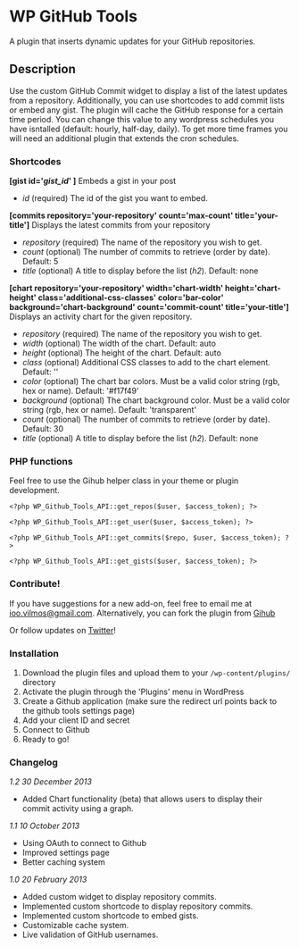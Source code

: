 # WP GitHub Tools

A plugin that inserts dynamic updates for your GitHub repositories. 

## Description

Use the custom GitHub Commit widget to display a list of the latest updates from a repository. Additionally, you can use shortcodes to add commit lists or embed any gist. 
The plugin will cache the GitHub response for a certain time period. You can change this value to any wordpress schedules you have isntalled (default: hourly, half-day, daily). To get more time frames you will need an additional plugin that extends the cron schedules.

### Shortcodes

**[gist id='*gist_id*' ]** Embeds a gist in your post

 - *id* (required) The id of the gist you want to embed. 


**[commits repository='your-repository' count='max-count' title='your-title']** Displays the latest commits from your repository

- *repository* (required) The name of the repository you wish to get. 
- *count* (optional) The number of commits to retrieve (order by date). Default: 5
- *title* (optional) A title to display before the list (*h2*). Default: none

**[chart repository='your-repository' width='chart-width' height='chart-height' class='additional-css-classes' color='bar-color' background='chart-background' count='commit-count' title='your-title']** Displays an activity chart for the given repository.

- *repository* (required) The name of the repository you wish to get. 
- *width* (optional) The width of the chart. Default: auto
- *height* (optional) The height of the chart. Default: auto
- *class* (optional) Additional CSS classes to add to the chart element. Default: ''
- *color* (optional) The chart bar colors. Must be a valid color string (rgb, hex or name). Default: '#f17f49'
- *background* (optional) The chart background color. Must be a valid color string (rgb, hex or name). Default: 'transparent'
- *count* (optional) The number of commits to retrieve (order by date). Default: 30
- *title* (optional) A title to display before the list (*h2*). Default: none

### PHP functions

Feel free to use the Gihub helper class in your theme or plugin development.

`<?php WP_Github_Tools_API::get_repos($user, $access_token); ?>`

`<?php WP_Github_Tools_API::get_user($user, $access_token); ?>`

`<?php WP_Github_Tools_API::get_commits($repo, $user, $access_token); ?>`

`<?php WP_Github_Tools_API::get_gists($user, $access_token); ?>`

### Contribute!

If you have suggestions for a new add-on, feel free to email me at ioo.vilmos@gmail.com. Alternatively, you can fork the plugin from [Gihub](https://github.com/vilmosioo/Github-Tools-for-WordPress)

Or follow updates on [Twitter](http://twitter.com/vilmosioo)!
 
### Installation

 1. Download the plugin files and upload them to your `/wp-content/plugins/` directory
 2. Activate the plugin through the 'Plugins' menu in WordPress
 3. Create a Github application (make sure the redirect url points back to the github tools settings page)
 4. Add your client ID and secret
 5. Connect to Github
 6. Ready to go!

### Changelog
	
*1.2 30 December 2013*
 * Added Chart functionality (beta) that allows users to display their commit activity using a graph.

*1.1 10 October 2013*
 * Using OAuth to connect to Github
 * Improved settings page
 * Better caching system 

*1.0 20 February 2013*
 * Added custom widget to display repository commits.
 * Implemented custom shortcode to display repository commits.
 * Implemented custom shortcode to embed gists.
 * Customizable cache system.
 * Live validation of GitHub usernames.
